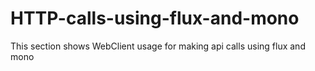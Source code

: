 # HTTP-calls-using-flux-and-mono
This section shows WebClient usage for making api calls using flux and mono
